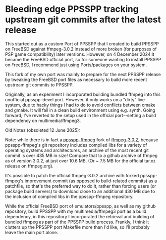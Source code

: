 # Bleeding edge PPSSPP tracking upstream git commits after the latest release

This started out as a custom Port of PPSSPP that I created to build PPSSPP on FreeBSD against ffmpeg-3.0.2 instead of more broken (for purposes of PSP game compatibility) later versions. However, on 4 December 2024 it became the FreeBSD official port, so for someone wanting to install PPSSPP on FreeBSD, I recommend just using Ports/packages on your system.

This fork of my own port was mainly to prepare for the next PPSSPP release by tweaking the FreeBSD port files as necessary to build more recent upstream git commits to PPSSPP.

Originally, as an experiment I incorporated building bundled ffmpeg into this unofficial ppsspp-devel port. However, it only works on a "dirty" live system, due to hacky things I had to do to avoid conflicts between cmake and gmake. It will fail in a clean build environment using e.g. synth. Going forward, I've reverted to the setup used in the official port--setting a build dependency on multimedia/ffmpeg3.

Old Notes (obsoleted 12 June 2025):

Note: while there is in fact a [ppsspp-ffmpeg](https://github.com/hrydgard/ppsspp-ffmpeg/tree/82049cca2e4c1516ed00a77b502a21f91b7843f4) fork of [ffmpeg-3.0.2](https://github.com/FFmpeg/FFmpeg/tree/c66f4d1ae64dffaf456d05cbdade02054446f499), because ppsspp-ffmpeg's git repository includes compiled libs for a variety of operating systems and architectures, an archive of the most recent git commit is over 435 MB in size! Compare that to a github archive of ffmpeg as of version 3.0.2, at just over 10.6 MB. (Or ~ 7.5 MB for the official tar.xz release on ffmpeg.org).

It's possible to patch the official ffmpeg-3.0.2 archive with forked ppsspp-ffmpeg's improvement commit (as opposed to build-related commits) as a patchfile, so that's the preferred way to do it, rather than forcing users (or package build servers) to download close to an additional 430 MB due to the inclusion of compiled libs in the ppsspp-ffmpeg repository.

While the official FreeBSD port of emulators/ppsspp, as well as my github repository, build PPSSPP with my multimedia/ffmpeg3 port as a build dependency, in this repository I incorporated the retrieval and building of bundled ffmpeg as part of the PPSSPP build process. Frankly, I think it clutters up the PPSSPP port Makefile more than I'd like, so I'll probably leave the main port alone.
